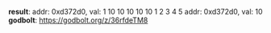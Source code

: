 **result**:
addr: 0xd372d0, val: 1
10 10 10 10 10 1 2 3 4 5 
addr: 0xd372d0, val: 10
**godbolt**: https://godbolt.org/z/36rfdeTM8